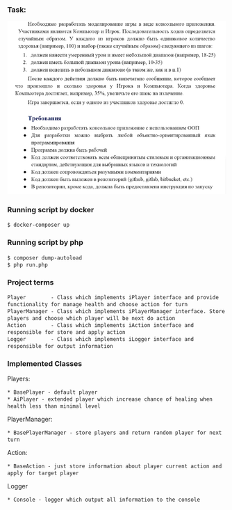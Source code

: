 ### Task:
![task](task.png?raw=true)

### Running script by docker 
```shell script
$ docker-composer up
```

### Running script by php
```shell script
$ composer dump-autoload
$ php run.php
```

### Project terms
```text
Player        - Class which implements iPlayer interface and provide functionality for manage health and choose action for turn
PlayerManager - Class which implements iPlayerManager interface. Store players and choose which player will be next do action
Action        - Class which implements iAction interface and responsible for store and apply action
Logger        - Class which implements iLogger interface and responsible for output information 
```

### Implemented Classes
Players:
```text
* BasePlayer - default player
* AiPlayer - extended player which increase chance of healing when health less than minimal level
```

PlayerManager:
```text
* BasePlayerManager - store players and return random player for next turn
```

Action:
```text
* BaseAction - just store information about player current action and apply for target player 
```

Logger
```text
* Console - logger which output all information to the console
```
